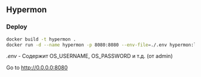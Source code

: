 ## Hypermon

### Deploy
```bash
docker build -t hypermon .
docker run -d --name hypermon -p 8080:8080 --env-file=./.env hypermon:latest
```

_.env_ - Содержит OS_USERNAME, OS_PASSWORD и т.д. (от admin)

Go to http://0.0.0.0:8080